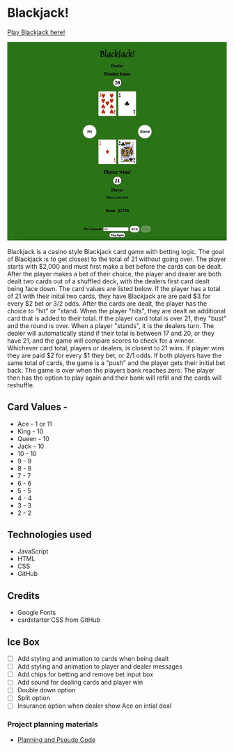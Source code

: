 # Blackjack!

[Play Blackjack here!](https://jpblackjack.netlify.app/)

![](/images/screenshot.jpeg)

Blackjack is a casino style Blackjack card game with betting logic. The goal of Blackjack is to get closest to the total of 21 without going over. The player starts with $2,000 and must first make a bet before the cards can be dealt. After the player makes a bet of their choice, the player and dealer are both dealt two cards out of a shuffled deck, with the dealers first card dealt being face down. The card values are listed below. If the player has a total of 21 with their inital two cards, they have Blackjack are are paid $3 for every $2 bet or 3/2 odds. After the cards are dealt, the player has the choice to "hit" or "stand.  When the player "hits", they are dealt an additional card that is added to their total. If the player card total is over 21, they "bust" and the round is over. When a player "stands", it is the dealers turn. The dealer will automatically stand if their total is between 17 and 20, or they have 21, and the game will compare scores to check for a winner. Whichever card total, players or dealers, is closest to 21 wins. If player wins they are paid $2 for every $1 they bet, or 2/1 odds. If both players have the same total of cards, the game is a "push" and the player gets their initial bet back. The game is over when the players bank reaches zero. The player then has the option to play again and their bank will refill and the cards will reshuffle. 

## Card Values - 
  - Ace - 1 or 11
  - King - 10
  - Queen - 10
  - Jack - 10
  - 10 - 10
  - 9 - 9
  - 8 - 8
  - 7 - 7
  - 6 - 6
  - 5 - 5
  - 4 - 4
  - 3 - 3
  - 2 - 2

## Technologies used
  - JavaScript
  - HTML
  - CSS
  - GitHub

## Credits
  - Google Fonts
  - cardstarter CSS from GitHub

## Ice Box 
 - [ ] Add styling and animation to cards when being dealt
 - [ ] Add styling and animation to player and dealer messages
 - [ ] Add chips for betting and remove bet input box
 - [ ] Add sound for dealing cards and player win
 - [ ] Double down option
 - [ ] Split option
 - [ ] Insurance option when dealer show Ace on intial deal

 ### Project planning materials
 - [Planning and Pseudo Code](https://docs.google.com/document/d/11brzPmr2ZGNdlAm3TjRzMyZ7uX4ttR1nOpaD3uIkahA/edit)
 